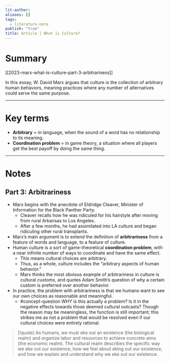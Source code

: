 ```yaml
---
lit-author: 
aliases: []
tags:
  - literature-note
publish: "true"
title: Article | What is Culture?
---
```

# Summary

[[2023-marx-what-is-culture-part-3-arbitrariness]]

In this essay, W. David Marx argues that culture is the collection of arbitrary human behaviors, meaning practices where any number of alternatives could serve the same purpose. 

---
# Key terms

- **Arbitrary** = in language, when the sound of a word has no relationship to its meaning.
- **Coordination problem** = in game theory, a situation where all players get the best payoff by doing the same thing.

---
# Notes

## Part 3: Arbitrariness

- Marx begins with the anecdote of Eldridge Cleaver, Minister of Information for the Black Panther Party. 
	- Cleaver recalls how he was ridiculed for his hairstyle after moving from rural Arkansas to Los Angeles.
	- After a few months, he had assimilated into LA culture and began ridiculing other rural transplants.
- Marx’s main argument is to extend the definition of **arbitrariness** from a feature of words and language, to a feature of culture.
- Human culture is a sort of game-theoretical **coordination problem**, with a near infinite number of ways to coordinate and have the same effect.
	- This means cultural choices are arbitrary.
	- Thus, as a whole, culture includes the “arbitrary aspects of human behavior.”
	- Marx thinks the most obvious example of arbitrariness in culture is cultural *customs*, and quotes Adam Smith’s question of why a certain custom is preferred over another behavior.
- In practice, the problem with arbitrariness is that we humans want to see our own choices as reasonable and meaningful.
	- #concept-question WHY is this actually a problem? Is it in the negative effects towards those deemed cultural outcasts? Though the reason may be meaningless, the function is still important; this strikes me as not a problem that would be resolved even if our cultural choices were entirely rational.

>[!quote]
>As humans, we must eke out an existence (the biological realm) and organize labor and resources to achieve concrete aims (the economic realm). The cultural realm describes the specific way we eke out our existence, how we feel about eking out our existence, and how we explain and understand why we eke out our existence.

